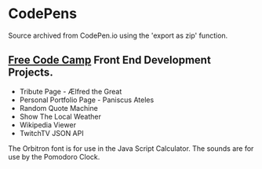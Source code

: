 # CodePens

Source archived from CodePen.io using the 'export as zip' function.

## [Free Code Camp](https://www.freecodecamp.org/) Front End Development Projects.

  * Tribute Page - Ælfred the Great
  * Personal Portfolio Page - Paniscus Ateles
  * Random Quote Machine
  * Show The Local Weather
  * Wikipedia Viewer
  * TwitchTV JSON API

The Orbitron font is for use in the Java Script Calculator.
The sounds are for use by the Pomodoro Clock.

<!-- EOF -->

